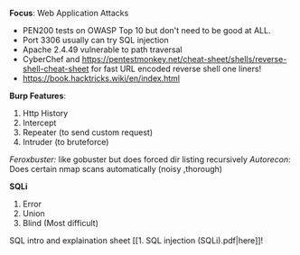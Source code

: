 **Focus**: Web Application Attacks
- PEN200 tests on OWASP Top 10 but don't need to be good at ALL.
- Port 3306 usually can try SQL injection
- Apache 2.4.49 vulnerable to path traversal
- CyberChef and https://pentestmonkey.net/cheat-sheet/shells/reverse-shell-cheat-sheet for fast URL encoded reverse shell one liners!
- https://book.hacktricks.wiki/en/index.html

**Burp Features**:
1. Http History
2. Intercept
3. Repeater (to send custom request)
4. Intruder (to bruteforce)

*Feroxbuster:* like gobuster but does forced dir listing recursively
	*Autorecon*: Does certain nmap scans automatically (noisy ,thorough)

**SQLi**
1. Error
2. Union
3. Blind (Most difficult)

SQL intro and explaination sheet [[1. SQL injection (SQLi).pdf|here]]!
